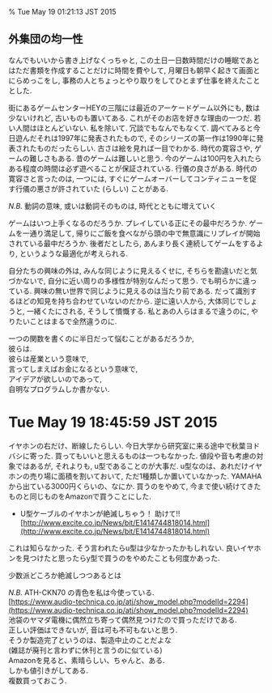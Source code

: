 % Tue May 19 01:21:13 JST 2015

## 外集団の均一性

なんでもいいから書き上げなくっちゃと,
この土日一日数時間だけの睡眠であとはただ書類を作成することだけに時間を費やして,
月曜日も朝早く起きて画面とにらめっこをし,
事務の人とちょっとやり取りをしてひとまず仕事を終えたこととした.

街にあるゲームセンターHEYの三階には最近のアーケードゲーム以外にも,
数は少ないけれど,
古いものも置いてある.
これがそのお店を好きな理由の一つだ.
若い人間はほとんどいない. 私を除いて.
冗談でもなんでもなくて.
調べてみると今日遊んだそれは1997年に発表されたもので,
そのシリーズの第一作は1990年に発表されたものだったらしい.
古さは絵を見れば一目でわかる.
時代の寛容さや,
ゲームの難しさもある.
昔のゲームは難しいと思う.
今のゲームは100円を入れたらある程度の時間は必ず遊べることが保証されている.
行儀の良さがある.
時代の寛容さと言ったのは,
一つには,
すぐにゲームオーバーしてコンティニューを促す行儀の悪さが許されていた (らしい)
ことがある.

*N.B.* 動詞の意味, 或いは動詞そのものは, 時代とともに増えていく

ゲームはいつ上手くなるのだろうか.
プレイしている正にその最中だろうか.
ゲームを一通り満足して,
帰りにご飯を食べながら頭の中で無意識にリプレイが開始されている最中だろうか.
後者だとしたら,
あんまり長く連続してゲームをするより,
というような最適化が考えられる.

自分たちの興味の外は,
みんな同じように見えるくせに,
そちらを勘違いだと気づかないで,
自分に近い周りの多様性が特別なんだって思う.
でも明らかに違っている.
興味の無い世界で同じように見えるのは当たり前である.
だって識別するほどの知見を持ち合わせていないのだから.
逆に遠い人から,
大体同じでしょうと,
一緒くたにされる,
そうして憤慨する.
私とあの人らはまるで違うのに,
やりたいことはまるで全然違うのに.

一つの関数を書くのに半日だって悩むことがあるだろうか,  
彼らは.  
彼らは産業という意味で,  
言ってしまえばお金になるという意味で,  
アイデアが欲しいのであって,  
自明なプログラムしか書かない.

# Tue May 19 18:45:59 JST 2015

イヤホンの右だけ、断線したらしい.
今日大学から研究室に来る途中で秋葉ヨドバシに寄った.
買ってもいいと思えるものは一つもなかった.
値段や音も考慮の対象ではあるが,
それよりも,
u型であることのが大事だ.
u型なのは、あれだけイヤホンの売り場に面積を割いておいて,
ただ1種類しか置いていなかった.
YAMAHAから出ている3000円くらいの、なにか.
買うのをやめて,
今まで使い続けてきたものと同じものをAmazonで買うことにした.

- U型ケーブルのイヤホンが絶滅しちゃう！ 助けて!! [http://www.excite.co.jp/News/bit/E1414744818014.html](http://www.excite.co.jp/News/bit/E1414744818014.html)

これは知らなかった.
そう言われたらu型は少なかったかもしれない.
良いイヤホンを見つけたと思ったらy型で買うのをやめたことも何度かあった.

少数派どころか絶滅しつつあるとは

*N.B.*
ATH-CKN70 の青色を私は今使っている.  
[https://www.audio-technica.co.jp/atj/show_model.php?modelId=2294](https://www.audio-technica.co.jp/atj/show_model.php?modelId=2294)  
池袋のヤマダ電機に偶然立ち寄って偶然見つけたので買っただけである.  
正しい評価はできないが,
音は可も不可もないと思う.  
そうか製造完了というのは、製造中止のことだよな  
(雑誌が廃刊と言わずに休刊と言うのに似ている)  
Amazonを見ると、素晴らしい、ちゃんと、ある.  
しかも値引きがしてある.  
複数買っておこう.

